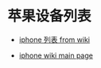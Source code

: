 # 苹果设备列表

- [iphone 列表 from wiki](https://www.theiphonewiki.com/wiki/List_of_iPhones#iPhone)

- [iphone wiki main page](https://www.theiphonewiki.com/wiki/Main_Page)

